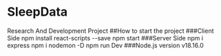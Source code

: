 # SleepData
Research And Development Project
##How to start the project
###Client Side
npm install react-scripts --save
npm start
###Server Side
npm i express
npm i nodemon -D
npm run Dev
###Node.js version
v18.16.0
